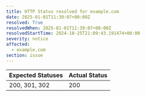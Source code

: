 ```yaml
---
title: HTTP Status resolved for example.com
date: 2025-01-01T11:39:07+00:00Z
resolved: True
resolvedWhen: 2025-01-01T11:39:07+00:00Z
resolvedStartTime: 2024-10-25T21:09:43.191474+00:00
severity: notice
affected:
  - example.com
section: issue
---
```


| Expected Statuses | Actual Status  |
|-------------------|----------------|
| 200, 301, 302 | 200 |

